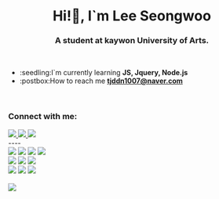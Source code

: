 
<h1 align="center">Hi!👋, I`m Lee Seongwoo</h1>
<h3 align="center">A student at kaywon University of Arts.</h3>
<br>
<ul>
    <li>:seedling:I`m currently learning <b>JS, Jquery, Node.js</b></li>
    <li>:postbox:How to reach me <a href="mailto:tjddn1007@naver.com"><b>tjddn1007@naver.com</b></a></li>
</ul>
<br>
<h3><b>Connect with me:</b></h3>
<a href="https://www.instagram.com/seongwoo_1112/">
    <img src="https://img.shields.io/badge/instagram-E4405F?style=for-the-badge&logo=instagram&logoColor=white">
</a>
<a href="https://www.facebook.com/profile.php?id=100000812930344">
    <img src="https://img.shields.io/badge/facebook-1877F2?style=for-the-badge&logo=facebook&logoColor=white">
</a>
<a href="https://www.linkedin.com/in/%EC%84%B1%EC%9A%B0-%EC%9D%B4-992b7b269/">
    <img src="https://img.shields.io/badge/linkedin-0A66C2?style=for-the-badge&logo=linkedin&logoColor=white">
</a>
<br>
----
<br>
<img src="https://img.shields.io/badge/html5-E34F26?style=for-the-badge&logo=html5&logoColor=white">
<img src="https://img.shields.io/badge/css3-1572B6?style=for-the-badge&logo=css3&logoColor=white">
<img src="https://img.shields.io/badge/javascript-F79F1E?style=for-the-badge&logo=javascript&logoColor=white">
<img src="https://img.shields.io/badge/jquery-0769AD?style=for-the-badge&logo=jquery&logoColor=white">
<br>
<img src="https://img.shields.io/badge/react-61CAFB?style=for-the-badge&logo=react&logoColor=white">
<img src="https://img.shields.io/badge/node.js-339933?style=for-the-badge&logo=Node.js&logoColor=white">
<img src="https://img.shields.io/badge/visual studio code-007ACC?style=for-the-badge&logo=visual studio code&logoColor=white">
<br>
<img src="https://img.shields.io/badge/github-182717?style=for-the-badge&logo=github&logoColor=white">
<img src="https://img.shields.io/badge/git-F01032?style=for-the-badge&logo=git&logoColor=white">
<img src="https://img.shields.io/badge/fontawesome-339AF0?style=for-the-badge&logo=fontawesome&logoColor=white">
<br>
<br>
<a href="https://hits.seeyoufarm.com"><img src="https://hits.seeyoufarm.com/api/count/incr/badge.svg?tab=repositories&url=https%3A%2F%2Fgithub.com%2FLsw96&count_bg=%23A6B2C4&title_bg=%23187FCC&icon=&icon_color=%23E7E7E7&title=VISIT&edge_flat=false"/></a>

